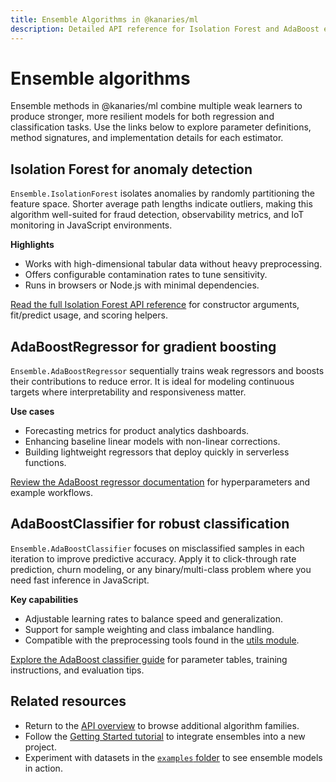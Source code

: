 ```yaml
---
title: Ensemble Algorithms in @kanaries/ml
description: Detailed API reference for Isolation Forest and AdaBoost ensemble learning algorithms in JavaScript and TypeScript.
---
```


# Ensemble algorithms

Ensemble methods in @kanaries/ml combine multiple weak learners to produce stronger, more resilient models for both regression and classification tasks. Use the links below to explore parameter definitions, method signatures, and implementation details for each estimator.

## Isolation Forest for anomaly detection

`Ensemble.IsolationForest` isolates anomalies by randomly partitioning the feature space. Shorter average path lengths indicate outliers, making this algorithm well-suited for fraud detection, observability metrics, and IoT monitoring in JavaScript environments.

**Highlights**

- Works with high-dimensional tabular data without heavy preprocessing.
- Offers configurable contamination rates to tune sensitivity.
- Runs in browsers or Node.js with minimal dependencies.

[Read the full Isolation Forest API reference](iforest.md) for constructor arguments, fit/predict usage, and scoring helpers.

## AdaBoostRegressor for gradient boosting

`Ensemble.AdaBoostRegressor` sequentially trains weak regressors and boosts their contributions to reduce error. It is ideal for modeling continuous targets where interpretability and responsiveness matter.

**Use cases**

- Forecasting metrics for product analytics dashboards.
- Enhancing baseline linear models with non-linear corrections.
- Building lightweight regressors that deploy quickly in serverless functions.

[Review the AdaBoost regressor documentation](adaboost.md) for hyperparameters and example workflows.

## AdaBoostClassifier for robust classification

`Ensemble.AdaBoostClassifier` focuses on misclassified samples in each iteration to improve predictive accuracy. Apply it to click-through rate prediction, churn modeling, or any binary/multi-class problem where you need fast inference in JavaScript.

**Key capabilities**

- Adjustable learning rates to balance speed and generalization.
- Support for sample weighting and class imbalance handling.
- Compatible with the preprocessing tools found in the [utils module](../utils/index.md).

[Explore the AdaBoost classifier guide](adaboostClassifier.md) for parameter tables, training instructions, and evaluation tips.

## Related resources

- Return to the [API overview](../index.md) to browse additional algorithm families.
- Follow the [Getting Started tutorial](../../index.mdx) to integrate ensembles into a new project.
- Experiment with datasets in the [`examples` folder](../../../../../examples) to see ensemble models in action.
